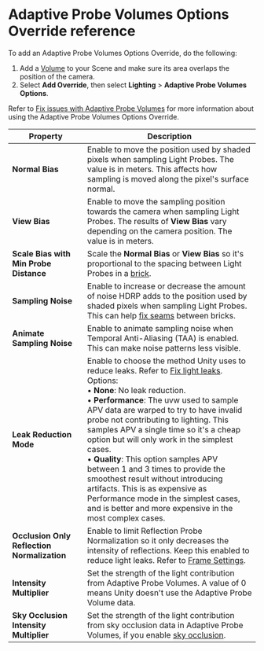 # Adaptive Probe Volumes Options Override reference

To add an Adaptive Probe Volumes Options Override, do the following:

1. Add a [Volume](understand-volumes.md) to your Scene and make sure its area overlaps the position of the camera.
2. Select **Add Override**, then select **Lighting** > **Adaptive Probe Volumes Options**.

Refer to [Fix issues with Adaptive Probe Volumes](probevolumes-fixissues.md) for more information about using the Adaptive Probe Volumes Options Override.

| **Property**                           | **Description** |
|------------------------------------|-------------|
| **Normal Bias**   | Enable to move the position used by shaded pixels when sampling Light Probes. The value is in meters. This affects how sampling is moved along the pixel's surface normal. |
| **View Bias**  | Enable to move the sampling position towards the camera when sampling Light Probes. The results of **View Bias** vary depending on the camera position. The value is in meters. |
| **Scale Bias with Min Probe Distance** | Scale the **Normal Bias** or **View Bias** so it's proportional to the spacing between Light Probes in a [brick](probevolumes-concept.md#how-probe-volumes-work). |
| **Sampling Noise** | Enable to increase or decrease the amount of noise HDRP adds to the position used by shaded pixels when sampling Light Probes. This can help [fix seams](probevolumes-fixissues.md#fix-seams) between bricks. |
| **Animate Sampling Noise** | Enable to animate sampling noise when Temporal Anti-Aliasing (TAA) is enabled. This can make noise patterns less visible. |
| **Leak Reduction Mode** | Enable to choose the method Unity uses to reduce leaks. Refer to [Fix light leaks](probevolumes-fixissues.md#fix-light-leaks).<br/>Options:<br/>&#8226; **None**: No leak reduction.<br/>&#8226; **Performance**: The uvw used to sample APV data are warped to try to have invalid probe not contributing to lighting. This samples APV a single time so it's a cheap option but will only work in the simplest cases.<br/>&#8226; **Quality**: This option samples APV between 1 and 3 times to provide the smoothest result without introducing artifacts. This is as expensive as Performance mode in the simplest cases, and is better and more expensive in the most complex cases. |
| **Occlusion Only Reflection Normalization** | Enable to limit Reflection Probe Normalization so it only decreases the intensity of reflections. Keep this enabled to reduce light leaks. Refer to [Frame Settings](frame-settings-reference.md#lighting). |
| **Intensity Multiplier** | Set the strength of the light contribution from Adaptive Probe Volumes. A value of 0 means Unity doesn't use the Adaptive Probe Volume data. |
| **Sky Occlusion Intensity Multiplier** | Set the strength of the light contribution from sky occlusion data in Adaptive Probe Volumes, if you enable [sky occlusion](probevolumes-skyocclusion.md). | 
